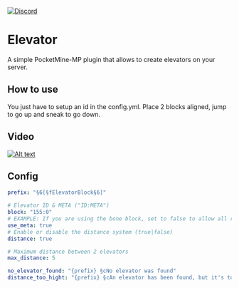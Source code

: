 [![Discord](https://img.shields.io/discord/915046808009441323.svg?label=&logo=discord&logoColor=ffffff&color=7389D8&labelColor=6A7EC2)](https://discord.gg/AzJ7Uz7wkx)


# Elevator
A simple PocketMine-MP plugin that allows to create elevators on your server.

## How to use
You just have to setup an id in the config.yml. Place 2 blocks aligned, jump to go up and sneak to go down.

## Video
[![Alt text](https://img.youtube.com/vi/9rcDk5-vRqc/0.jpg)](https://www.youtube.com/watch?v=9rcDk5-vRqc&ab_channel=Ayzrix)

## Config
```yaml
prefix: "§6[§fElevatorBlock§6]"

# Elevator ID & META ("ID:META")
block: "155:0"
# EXAMPLE: If you are using the bone block, set to false to allow all rotations [Put anyway :0 on "block"]
use_meta: true
# Enable or disable the distance system (true|false)
distance: true

# Maximum distance between 2 elevators
max_distance: 5

no_elevator_found: "{prefix} §cNo elevator was found"
distance_too_hight: "{prefix} §cAn elevator has been found, but it's too far"
```

